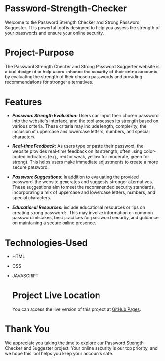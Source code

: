 # Password-Strength-Checker

Welcome to the Password Strength Checker and Strong Password Suggester. This powerful tool is designed to help you assess the strength of your passwords and ensure your online security.

# Project-Purpose

The Password Strength Checker and Strong Password Suggester website is a tool designed to help users enhance the security of their online accounts by evaluating the strength of their chosen passwords and providing recommendations for stronger alternatives. 

# Features 
- ***Password Strength Evaluation:*** Users can input their chosen password into the website's interface, and the tool assesses its strength based on various criteria. These criteria may include length, complexity, the inclusion of uppercase and lowercase letters, numbers, and special characters.
  
* ***Real-time Feedback:*** As users type or paste their password, the website provides real-time feedback on its strength, often using color-coded indicators (e.g., red for weak, yellow for moderate, green for strong). This helps users make immediate adjustments to create a more secure password.

+ ***Password Suggestions:*** In addition to evaluating the provided password, the website generates and suggests stronger alternatives. These suggestions aim to meet the recommended security standards, incorporating a mix of uppercase and lowercase letters, numbers, and special characters.

+ ***Educational Resources:*** include educational resources or tips on creating strong passwords. This may involve information on common password mistakes, best practices for password security, and guidance on maintaining a secure online presence.

  
# Technologies-Used

- HTML
* CSS
+ JAVASCRIPT

  # Project Live Location

  You can access the live version of this project at [GitHub Pages](https://ayfap.github.io/SecurePassGuard/).

# Thank You

We appreciate you taking the time to explore our Password Strength Checker and Suggester project. Your online security is our top priority, and we hope this tool helps you keep your accounts safe.
